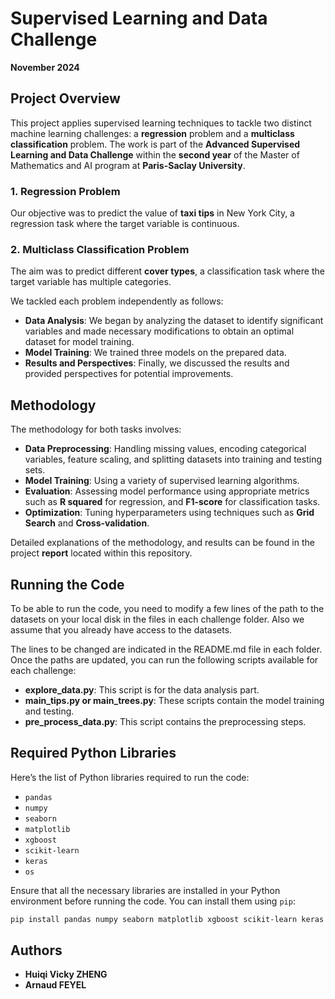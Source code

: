 # Supervised Learning and Data Challenge  
**November 2024**

## Project Overview  
This project applies supervised learning techniques to tackle two distinct machine learning challenges: a **regression** problem and a **multiclass classification** problem. The work is part of the **Advanced Supervised Learning and Data Challenge** within the **second year** of the Master of Mathematics and AI program at **Paris-Saclay University**.

### 1. **Regression Problem**  
Our objective was to predict the value of **taxi tips** in New York City, a regression task where the target variable is continuous.

### 2. **Multiclass Classification Problem**  
The aim was to predict different **cover types**, a classification task where the target variable has multiple categories.

We tackled each problem independently as follows:

- **Data Analysis**: We began by analyzing the dataset to identify significant variables and made necessary modifications to obtain an optimal dataset for model training.
- **Model Training**: We trained three models on the prepared data.
- **Results and Perspectives**: Finally, we discussed the results and provided perspectives for potential improvements.

## Methodology  
The methodology for both tasks involves:

- **Data Preprocessing**: Handling missing values, encoding categorical variables, feature scaling, and splitting datasets into training and testing sets.
- **Model Training**: Using a variety of supervised learning algorithms.
- **Evaluation**: Assessing model performance using appropriate metrics such as **R squared** for regression, and **F1-score** for classification tasks.
- **Optimization**: Tuning hyperparameters using techniques such as **Grid Search** and **Cross-validation**.

Detailed explanations of the methodology, and results can be found in the project **report** located within this repository.

## Running the Code  
To be able to run the code, you need to modify a few lines of the path to the datasets on your local disk in the files in each challenge folder. Also we assume that you already have access to the datasets. 

The lines to be changed are indicated in the README.md file in each folder. Once the paths are updated, you can run the following scripts available for each challenge:

- **explore_data.py**: This script is for the data analysis part.
- **main_tips.py or main_trees.py**: These scripts contain the model training and testing.
- **pre_process_data.py**: This script contains the preprocessing steps.

## Required Python Libraries  
Here’s the list of Python libraries required to run the code:

- `pandas`  
- `numpy`  
- `seaborn`  
- `matplotlib`  
- `xgboost`  
- `scikit-learn`  
- `keras`  
- `os`  

Ensure that all the necessary libraries are installed in your Python environment before running the code. You can install them using `pip`:

```bash
pip install pandas numpy seaborn matplotlib xgboost scikit-learn keras
```

## Authors  
- **Huiqi Vicky ZHENG**
- **Arnaud FEYEL**
